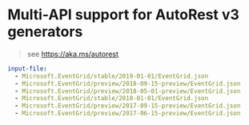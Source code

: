 # Multi-API support for AutoRest v3 generators

> see https://aka.ms/autorest

``` yaml $(enable-multi-api)
input-file:
  - Microsoft.EventGrid/stable/2019-01-01/EventGrid.json
  - Microsoft.EventGrid/preview/2018-09-15-preview/EventGrid.json
  - Microsoft.EventGrid/preview/2018-05-01-preview/EventGrid.json
  - Microsoft.EventGrid/stable/2018-01-01/EventGrid.json
  - Microsoft.EventGrid/preview/2017-09-15-preview/EventGrid.json
  - Microsoft.EventGrid/preview/2017-06-15-preview/EventGrid.json
```
